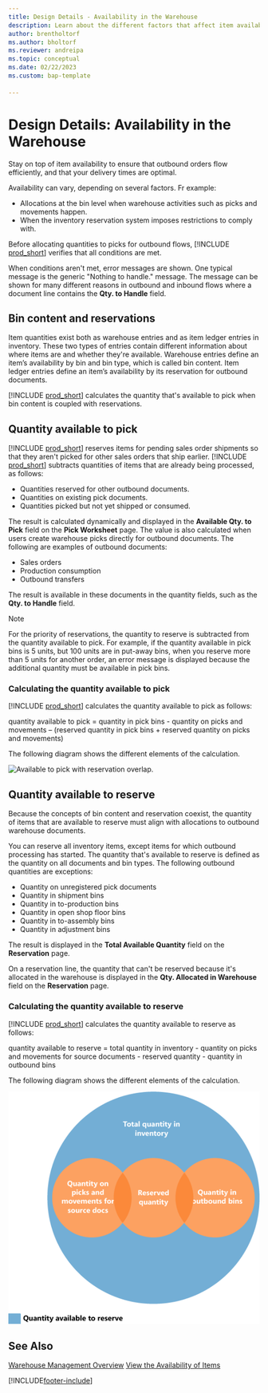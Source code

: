 ```yaml
---
title: Design Details - Availability in the Warehouse
description: Learn about the different factors that affect item availability in your warehouse.
author: brentholtorf
ms.author: bholtorf
ms.reviewer: andreipa
ms.topic: conceptual
ms.date: 02/22/2023
ms.custom: bap-template

---
```

# Design Details: Availability in the Warehouse

Stay on top of item availability to ensure that outbound orders flow efficiently, and that your delivery times are optimal.  

Availability can vary, depending on several factors. Fr example:

* Allocations at the bin level when warehouse activities such as picks and movements happen.
* When the inventory reservation system imposes restrictions to comply with.

Before allocating quantities to picks for outbound flows, [!INCLUDE [prod_short](includes/prod_short.md)] verifies that all conditions are met.

When conditions aren't met, error messages are shown. One typical message is the generic "Nothing to handle." message. The message can be shown for many different reasons in outbound and inbound flows where a document line contains the **Qty. to Handle** field.

## Bin content and reservations  

Item quantities exist both as warehouse entries and as item ledger entries in inventory. These two types of entries contain different information about where items are and whether they're available. Warehouse entries define an item’s availability by bin and bin type, which is called bin content. Item ledger entries define an item’s availability by its reservation for outbound documents.  

[!INCLUDE [prod_short](includes/prod_short.md)] calculates the quantity that's available to pick when bin content is coupled with reservations.  

## Quantity available to pick  

[!INCLUDE [prod_short](includes/prod_short.md)] reserves items for pending sales order shipments so that they aren't picked for other sales orders that ship earlier. [!INCLUDE [prod_short](includes/prod_short.md)] subtracts quantities of items that are already being processed, as follows:

* Quantities reserved for other outbound documents.
* Quantities on existing pick documents.
* Quantities picked but not yet shipped or consumed.  

The result is calculated dynamically and displayed in the **Available Qty. to Pick** field on the **Pick Worksheet** page. The value is also calculated when users create warehouse picks directly for outbound documents. The following are examples of outbound documents:

* Sales orders
* Production consumption
* Outbound transfers

The result is available in these documents in the quantity fields, such as the **Qty. to Handle** field.  

> [!NOTE]  
> For the priority of reservations, the quantity to reserve is subtracted from the quantity available to pick. For example, if the quantity available in pick bins is 5 units, but 100 units are in put-away bins, when you reserve more than 5 units for another order, an error message is displayed because the additional quantity must be available in pick bins.  

### Calculating the quantity available to pick  

[!INCLUDE [prod_short](includes/prod_short.md)] calculates the quantity available to pick as follows:  

quantity available to pick = quantity in pick bins - quantity on picks and movements – (reserved quantity in pick bins + reserved quantity on picks and movements)  

The following diagram shows the different elements of the calculation.  

![Available to pick with reservation overlap.](media/design_details_warehouse_management_availability_2.png "Available to pick with reservation overlap")  

## Quantity available to reserve

Because the concepts of bin content and reservation coexist, the quantity of items that are available to reserve must align with allocations to outbound warehouse documents.  

You can reserve all inventory items, except items for which outbound processing has started. The quantity that's available to reserve is defined as the quantity on all documents and bin types. The following outbound quantities are exceptions:  

* Quantity on unregistered pick documents  
* Quantity in shipment bins  
* Quantity in to-production bins  
* Quantity in open shop floor bins  
* Quantity in to-assembly bins  
* Quantity in adjustment bins  

The result is displayed in the **Total Available Quantity** field on the **Reservation** page.  

On a reservation line, the quantity that can't be reserved because it's allocated in the warehouse is displayed in the **Qty. Allocated in Warehouse** field on the **Reservation** page.  

### Calculating the quantity available to reserve

[!INCLUDE [prod_short](includes/prod_short.md)] calculates the quantity available to reserve as follows:  

quantity available to reserve = total quantity in inventory - quantity on picks and movements for source documents - reserved quantity - quantity in outbound bins  

The following diagram shows the different elements of the calculation.  

![Avaliable to reserve per warehouse allocation.](media/design_details_warehouse_management_availability_3.png "Avaliable to reserve per warehouse allocation")  

## See Also  

[Warehouse Management Overview](design-details-warehouse-management.md)
[View the Availability of Items](inventory-how-availability-overview.md)


[!INCLUDE[footer-include](includes/footer-banner.md)]
